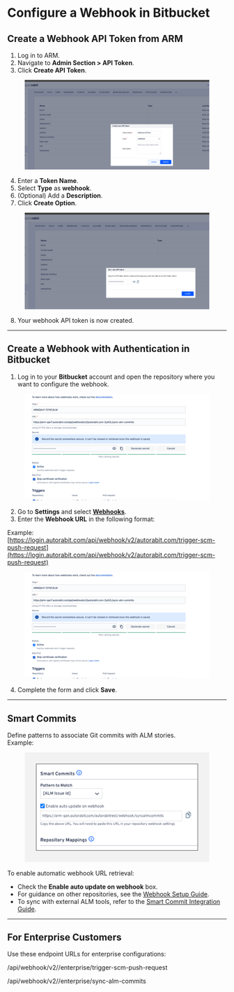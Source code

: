 # Configure a Webhook in Bitbucket

## Create a Webhook API Token from ARM

1. Log in to ARM.
2. Navigate to **Admin Section > API Token**.
3. Click **Create API Token**.

<figure><img src="../../../../../.gitbook/assets/image (980).png" alt="API Token creation screen in ARM"></figure>

4. Enter a **Token Name**.
5. Select **Type** as **webhook**.
6. (Optional) Add a **Description**.
7. Click **Create Option**.

<figure><img src="../../../../../.gitbook/assets/image (981).png" alt="Webhook token configuration form in ARM"></figure>

8. Your webhook API token is now created.

---

## Create a Webhook with Authentication in Bitbucket

1. Log in to your **Bitbucket** account and open the repository where you want to configure the webhook.

<figure><img src="../../../../../.gitbook/assets/image (982).png" alt="Bitbucket repository interface with Webhook option" width="563"></figure>

2. Go to **Settings** and select [**Webhooks**](https://knowledgebase.autorabit.com/product-guides/codescan/codescan-integration/webhooks).
3. Enter the **Webhook URL** in the following format:

Example:  
[https://login.autorabit.com/api/webhook/v2/autorabit.com/trigger-scm-push-request](https://login.autorabit.com/api/webhook/v2/autorabit.com/trigger-scm-push-request)

<figure><img src="../../../../../.gitbook/assets/image (983).png" alt="Webhook URL configuration in Bitbucket settings" width="563"></figure>

4. Complete the form and click **Save**.

---

## Smart Commits

Define patterns to associate Git commits with ALM stories.  
Example:

<figure><img src="../../../../../.gitbook/assets/image (984).png" alt="Smart commit example and configuration interface" width="563"></figure>

To enable automatic webhook URL retrieval:

- Check the **Enable auto update on webhook** box.
- For guidance on other repositories, see the [Webhook Setup Guide](file://product-guides/arm/arm-features/webhooks).
- To sync with external ALM tools, refer to the [Smart Commit Integration Guide](file://product-guides/arm/arm-features/version-control/introduction-to-version-control/version-control-repositories-summary).

---

## For Enterprise Customers

Use these endpoint URLs for enterprise configurations:

/api/webhook/v2/<orgname>/enterprise/trigger-scm-push-request

/api/webhook/v2/<orgname>/enterprise/sync-alm-commits

